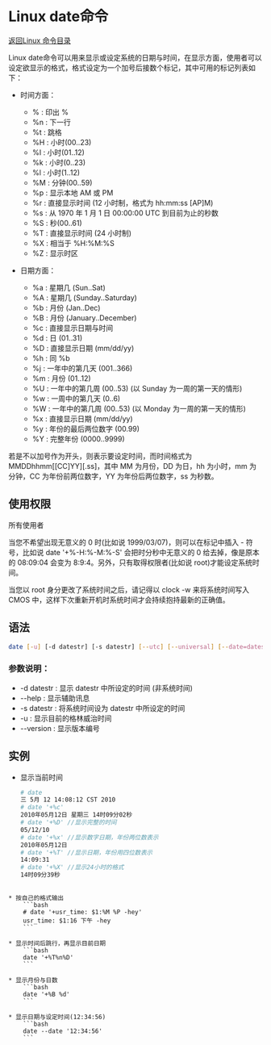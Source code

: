 # Linux date命令
[返回Linux 命令目录](11.Linux命令大全.md)

Linux date命令可以用来显示或设定系统的日期与时间，在显示方面，使用者可以设定欲显示的格式，格式设定为一个加号后接数个标记，其中可用的标记列表如下：

* 时间方面：
    * % : 印出 %
    * %n : 下一行
    * %t : 跳格
    * %H : 小时(00..23)
    * %I : 小时(01..12)
    * %k : 小时(0..23)
    * %l : 小时(1..12)
    * %M : 分钟(00..59)
    * %p : 显示本地 AM 或 PM
    * %r : 直接显示时间 (12 小时制，格式为 hh:mm:ss [AP]M)
    * %s : 从 1970 年 1 月 1 日 00:00:00 UTC 到目前为止的秒数
    * %S : 秒(00..61)
    * %T : 直接显示时间 (24 小时制)
    * %X : 相当于 %H:%M:%S
    * %Z : 显示时区

* 日期方面：
    * %a : 星期几 (Sun..Sat)
    * %A : 星期几 (Sunday..Saturday)
    * %b : 月份 (Jan..Dec)
    * %B : 月份 (January..December)
    * %c : 直接显示日期与时间
    * %d : 日 (01..31)
    * %D : 直接显示日期 (mm/dd/yy)
    * %h : 同 %b
    * %j : 一年中的第几天 (001..366)
    * %m : 月份 (01..12)
    * %U : 一年中的第几周 (00..53) (以 Sunday 为一周的第一天的情形)
    * %w : 一周中的第几天 (0..6)
    * %W : 一年中的第几周 (00..53) (以 Monday 为一周的第一天的情形)
    * %x : 直接显示日期 (mm/dd/yy)
    * %y : 年份的最后两位数字 (00.99)
    * %Y : 完整年份 (0000..9999)

若是不以加号作为开头，则表示要设定时间，而时间格式为 MMDDhhmm[[CC]YY][.ss]，其中 MM 为月份，DD 为日，hh 为小时，mm 为分钟，CC 为年份前两位数字，YY 为年份后两位数字，ss 为秒数。

## 使用权限

所有使用者

当您不希望出现无意义的 0 时(比如说 1999/03/07)，则可以在标记中插入 - 符号，比如说 date '+%-H:%-M:%-S' 会把时分秒中无意义的 0 给去掉，像是原本的 08:09:04 会变为 8:9:4。另外，只有取得权限者(比如说 root)才能设定系统时间。

当您以 root 身分更改了系统时间之后，请记得以 clock -w 来将系统时间写入 CMOS 中，这样下次重新开机时系统时间才会持续抱持最新的正确值。

## 语法
```bash
date [-u] [-d datestr] [-s datestr] [--utc] [--universal] [--date=datestr] [--set=datestr] [--help] [--version] [+FORMAT] [MMDDhhmm[[CC]YY][.ss]]
```

### 参数说明：

* -d datestr : 显示 datestr 中所设定的时间 (非系统时间)
* --help : 显示辅助讯息
* -s datestr : 将系统时间设为 datestr 中所设定的时间
* -u : 显示目前的格林威治时间
* --version : 显示版本编号

## 实例

* 显示当前时间
    ```bash
    # date
    三 5月 12 14:08:12 CST 2010
    # date '+%c' 
    2010年05月12日 星期三 14时09分02秒
    # date '+%D' //显示完整的时间
    05/12/10
    # date '+%x' //显示数字日期，年份两位数表示
    2010年05月12日
    # date '+%T' //显示日期，年份用四位数表示
    14:09:31
    # date '+%X' //显示24小时的格式
    14时09分39秒
```

* 按自己的格式输出
    ```bash
    # date '+usr_time: $1:%M %P -hey'
    usr_time: $1:16 下午 -hey
    ```

* 显示时间后跳行，再显示目前日期
    ```bash
    date '+%T%n%D'
    ```

* 显示月份与日数
    ```bash
    date '+%B %d'
    ```

* 显示日期与设定时间(12:34:56)
    ```bash
    date --date '12:34:56'
    ```
